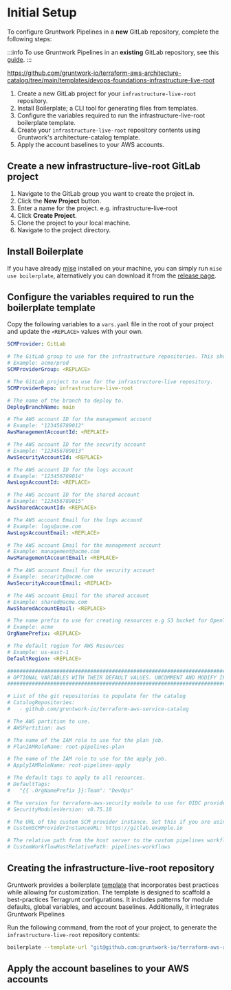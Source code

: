 # Initial Setup

To configure Gruntwork Pipelines in a **new** GitLab repository, complete the following steps:

:::info
To use Gruntwork Pipelines in an **existing** GitLab repository, see this [guide](/2.0/docs/pipelines/installation/addinggitlabrepo).
:::

https://github.com/gruntwork-io/terraform-aws-architecture-catalog/tree/main/templates/devops-foundations-infrastructure-live-root

1. Create a new GitLab project for your `infrastructure-live-root` repository.
1. Install Boilerplate; a CLI tool for generating files from templates.
1. Configure the variables required to run the infrastructure-live-root boilerplate template.
1. Create your `infrastructure-live-root` repository contents using Gruntwork's architecture-catalog template.
1. Apply the account baselines to your AWS accounts.

## Create a new infrastructure-live-root GitLab project

1. Navigate to the GitLab group you want to create the project in.
1. Click the **New Project** button.
1. Enter a name for the project. e.g. infrastructure-live-root
1. Click **Create Project**.
1. Clone the project to your local machine.
1. Navigate to the project directory.

## Install Boilerplate

If you have already [mise](https://mise.jdx.dev/getting-started.html) installed on your machine, you can simply run `mise use boilerplate`, alternatively you can download it from the [release page](https://github.com/gruntwork-io/boilerplate/releases/).


## Configure the variables required to run the boilerplate template

Copy the following variables to a `vars.yaml` file in the root of your project and update the `<REPLACE>` values with your own.

```yaml title="vars.yaml"
SCMProvider: GitLab

# The GitLab group to use for the infrastructure repositories. This should include any additional sub-groups in the name
# Example: acme/prod
SCMProviderGroup: <REPLACE>

# The GitLab project to use for the infrastructure-live repository.
SCMProviderRepo: infrastructure-live-root

# The name of the branch to deploy to.
DeployBranchName: main

# The AWS account ID for the management account
# Example: "123456789012"
AwsManagementAccountId: <REPLACE>

# The AWS account ID for the security account
# Example: "123456789013"
AwsSecurityAccountId: <REPLACE>

# The AWS account ID for the logs account
# Example: "123456789014"
AwsLogsAccountId: <REPLACE>

# The AWS account ID for the shared account
# Example: "123456789015"
AwsSharedAccountId: <REPLACE>

# The AWS account Email for the logs account
# Example: logs@acme.com
AwsLogsAccountEmail: <REPLACE>

# The AWS account Email for the management account
# Example: management@acme.com
AwsManagementAccountEmail: <REPLACE>

# The AWS account Email for the security account
# Example: security@acme.com
AwsSecurityAccountEmail: <REPLACE>

# The AWS account Email for the shared account
# Example: shared@acme.com
AwsSharedAccountEmail: <REPLACE>

# The name prefix to use for creating resources e.g S3 bucket for OpenTofu state files
# Example: acme
OrgNamePrefix: <REPLACE>

# The default region for AWS Resources
# Example: us-east-1
DefaultRegion: <REPLACE>

################################################################################
# OPTIONAL VARIABLES WITH THEIR DEFAULT VALUES. UNCOMMENT AND MODIFY IF NEEDED.
################################################################################

# List of the git repositories to populate for the catalog
# CatalogRepositories:
#   - github.com/gruntwork-io/terraform-aws-service-catalog

# The AWS partition to use.
# AWSPartition: aws

# The name of the IAM role to use for the plan job.
# PlanIAMRoleName: root-pipelines-plan

# The name of the IAM role to use for the apply job.
# ApplyIAMRoleName: root-pipelines-apply

# The default tags to apply to all resources.
# DefaultTags:
#   "{{ .OrgNamePrefix }}:Team": "DevOps"

# The version for terraform-aws-security module to use for OIDC provider and roles provisioning
# SecurityModulesVersion: v0.75.18

# The URL of the custom SCM provider instance. Set this if you are using a custom instance of GitLab or GitHub.
# CustomSCMProviderInstanceURL: https://gitlab.example.io

# The relative path from the host server to the custom pipelines workflow repository. Set this if you are using a custom/forked instance of the pipelines workflow.
# CustomWorkflowHostRelativePath: pipelines-workflows
```

## Creating the infrastructure-live-root repository

Gruntwork provides a boilerplate [template](https://github.com/gruntwork-io/terraform-aws-architecture-catalog/tree/main/templates/devops-foundations-infrastructure-live-root) that incorporates best practices while allowing for customization. The template is designed to scaffold a best-practices Terragrunt configurations. It includes patterns for module defaults, global variables, and account baselines. Additionally, it integrates Gruntwork Pipelines

Run the following command, from the root of your project, to generate the `infrastructure-live-root` repository contents:

<!-- TODO: Update template version before merging -->
```bash
boilerplate --template-url "git@github.com:gruntwork-io/terraform-aws-architecture-catalog.git//templates/devops-foundations-infrastructure-live-root/?ref=ore/dev-1024-extend-account-factory-templates-for-gitlab" --output-folder . --var-file vars.yaml --non-interactive
```

## Apply the account baselines to your AWS accounts

<!-- TODO: Best way to port/reuse this information: https://github.com/gruntwork-io/infrastructure-live-root-template/blob/main/.github/workflows/templates/infra-root-pr/infra-root-pr.md -->

